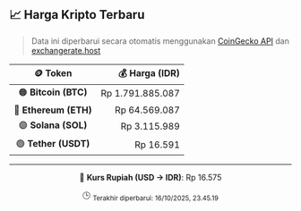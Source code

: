 

<!-- HARGA_KRIPTO -->
## 📈 Harga Kripto Terbaru

> Data ini diperbarui secara otomatis menggunakan [CoinGecko API](https://www.coingecko.com/) dan [exchangerate.host](https://exchangerate.host/)

<div align="center">

| 🪙 Token | 💰 Harga (IDR) |
|:------:|---------------:|
| 🟠 **Bitcoin (BTC)**   | Rp 1.791.885.087 |
| 🔵 **Ethereum (ETH)**  | Rp 64.569.087 |
| 🟣 **Solana (SOL)**    | Rp 3.115.989 |
| 🟢 **Tether (USDT)**   | Rp 16.591 |

---

💱 **Kurs Rupiah (USD → IDR)**: Rp 16.575

🕒 <sub>Terakhir diperbarui: 16/10/2025, 23.45.19</sub>

</div>
<!-- /HARGA_KRIPTO -->